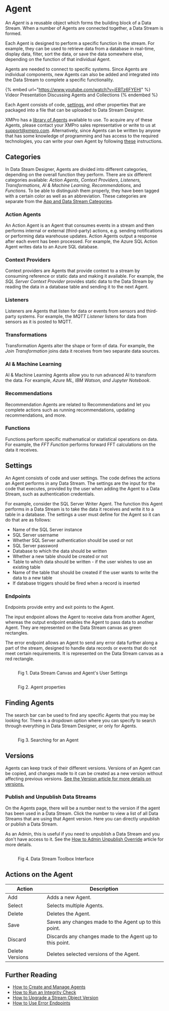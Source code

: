 # Agent

An _Agent_ is a reusable object which forms the building block of a Data Stream. When a number of Agents are connected together, a Data Stream is formed.&#x20;

Each Agent is designed to perform a specific function in the stream. For example, they can be used to retrieve data from a database in real-time, display data, filter, sort the data, or save the data somewhere else, depending on the function of that individual Agent.&#x20;

Agents are needed to connect to specific systems. Since Agents are individual components, new Agents can also be added and integrated into the Data Stream to complete a specific functionality.

{% embed url="https://www.youtube.com/watch?v=iEBTz6FYEHI" %}
Videor Presentation Discussing Agents and Collections
{% endembed %}

Each Agent consists of code, [settings](./#settings), and other properties that are packaged into a file that can be uploaded to Data Stream Designer.&#x20;

XMPro has a [library of Agents](https://documentation.xmpro.com/resources/integrations) available to use. To acquire any of these Agents, please contact your XMPro sales representative or write to us at [support@xmpro.com](mailto:support@xmpro.com). Alternatively, since Agents can be written by anyone that has some knowledge of programming and has access to the required technologies, you can write your own Agent by following [these](../../how-to-guides/agents/building-agents.md) instructions.

## Categories

In Data Steam Designer, Agents are divided into different categories, depending on the overall function they perform. There are six different categories available: _Action Agents_, _Context Providers_, _Listeners, Transformations, AI & Machine Learning, Recommendations,_ and _Functions_. To be able to distinguish them properly, they have been tagged with a certain color as well as an abbreviation. These categories are separate from the [App and Data Stream Categories](../category.md).

### **Action Agents**

An Action Agent is an Agent that consumes events in a stream and then performs internal or external (third-party) actions, e.g. sending notifications or performing data warehouse updates. Action Agents output a response after each event has been processed. For example, the Azure SQL Action Agent writes data to an Azure SQL database.

### **Context Providers**

Context providers are Agents that provide context to a stream by consuming reference or static data and making it available. For example, the _SQL Server Context Provider_ provides static data to the Data Stream by reading the data in a database table and sending it to the next Agent.

### **Listeners**

Listeners are Agents that listen for data or events from sensors and third-party systems. For example, the _MQTT Listener_ listens for data from sensors as it is posted to MQTT.

### **Transformations**

Transformation Agents alter the shape or form of data. For example, the _Join Transformation_ joins data it receives from two separate data sources.

### **AI & Machine Learning**

AI & Machine Learning Agents allow you to run advanced AI to transform the data. For example, _Azure ML, IBM Watson, and Jupyter Notebook_.&#x20;

### **Recommendations**

Recommendation Agents are related to Recommendations and let you complete actions such as running recommendations, updating recommendations, and more.

### **Functions**

Functions perform specific mathematical or statistical operations on data. For example, the _FFT Function_ performs forward FFT calculations on the data it receives.

## Settings

An Agent consists of code and user settings. The code defines the actions an Agent performs in any Data Stream. The settings are the input for the code that executes, provided by the user when adding the Agent to a Data Stream, such as authentication credentials.

For example, consider the SQL Server Writer Agent. The function this Agent performs in a Data Stream is to take the data it receives and write it to a table in a database. The settings a user must define for the Agent so it can do that are as follows:

* Name of the SQL Server instance
* SQL Server username
* Whether SQL Server authentication should be used or not
* SQL Server password
* Database to which the data should be written
* Whether a new table should be created or not
* Table to which data should be written - if the user wishes to use an existing table
* Name of the table that should be created if the user wants to write the data to a new table
* If database triggers should be fired when a record is inserted

### Endpoints

Endpoints provide entry and exit points to the Agent.

The input endpoint allows the Agent to receive data from another Agent, whereas the output endpoint enables the Agent to pass data to another Agent. They are represented on the Data Stream canvas as green rectangles.&#x20;

The error endpoint allows an Agent to send any error data further along a part of the stream, designed to handle data records or events that do not meet certain requirements. It is represented on the Data Stream canvas as a red rectangle.

<figure><img src="../../.gitbook/assets/ds.newvisualindicator.concepts.agent.canvas.png" alt=""><figcaption><p>Fig 1. Data Stream Canvas and Agent's User Settings</p></figcaption></figure>

<figure><img src="../../.gitbook/assets/ds.newvisualindicator.concepts.agent.png" alt=""><figcaption><p>Fig 2. Agent properties</p></figcaption></figure>

## Finding Agents

The search bar can be used to find any specific Agents that you may be looking for. There is a dropdown option where you can specify to search through everything in Data Stream Designer, or only for Agents.

<figure><img src="../../.gitbook/assets/ds.newvisualindicator.concepts.agent.search.png" alt=""><figcaption><p>Fig 3. Searching for an Agent</p></figcaption></figure>

## Versions

Agents can keep track of their different versions. Versions of an Agent can be copied, and changes made to it can be created as a new version without affecting previous versions. [See the Version article for more details on versions.](../version.md)

### Publish and Unpublish Data Streams

On the Agents page, there will be a number next to the version if the agent has been used in a Data Stream. Click the number to view a list of all Data Streams that are using that Agent version. Here you can directly unpublish or publish a Data Stream.&#x20;

As an Admin, this is useful if you need to unpublish a Data Stream and you don't have access to it. See the [How to Admin Unpublish Override](../../how-to-guides/publish/admin-unpublish-override.md) article for more details.

<figure><img src="../../.gitbook/assets/ds.newvisualindicator.concepts.agent.publish.png" alt=""><figcaption><p>Fig 4. Data Stream Toolbox Interface</p></figcaption></figure>

## Actions on the Agent

| **Action**      | **Description**                                          |
| --------------- | -------------------------------------------------------- |
| Add             | Adds a new Agent.                                        |
| Select          | Selects multiple Agents.                                 |
| Delete          | Deletes the Agent.                                       |
| Save            | Saves any changes made to the Agent up to this point.    |
| Discard         | Discards any changes made to the Agent up to this point. |
| Delete Versions | Deletes selected versions of the Agent.                  |

## Further Reading

* [How to Create and Manage Agents](../../how-to-guides/agents/manage-agents.md)
* [How to Run an Integrity Check](../../how-to-guides/data-streams/run-an-integrity-check.md)
* [How to Upgrade a Stream Object Version](../../how-to-guides/data-streams/upgrade-a-stream-object-version.md)
* [How to Use Error Endpoints](../../how-to-guides/data-streams/use-error-endpoints.md)
